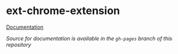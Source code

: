 # ext-chrome-extension

[Documentation](https://git.swg.usma.ibm.com/pages/IBM-Verse/verse-developer-chrome-ext/)

*Source for documentation is available in the `gh-pages` branch of this repository*
